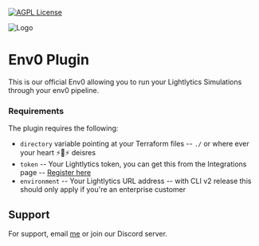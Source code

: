 [![AGPL License](https://img.shields.io/badge/license-AGPL-blue.svg)](http://www.gnu.org/licenses/agpl-3.0)


![Logo](https://comeet-euw-app.s3.amazonaws.com/1966/e19647482945616043be876388c2faadc3595069)


# Env0 Plugin

This is our official Env0 allowing you to run your Lightlytics Simulations through your env0 pipeline.
### Requirements
The plugin requires the following:
* `directory` variable pointing at your Terraform files -- `./` or where ever your heart ⚡️💜⚡️ deisres
* `token` -- Your Lightlytics token, you can get this from the Integrations page -- [Register here](https://www.lightlytics.com/treemium)
* `environment` --  Your Lightlytics URL address -- with CLI v2 release this should only apply if you're an enterprise customer


## Support

For support, email [me](hilalh@users.noreply.github.com) or join our Discord server.

